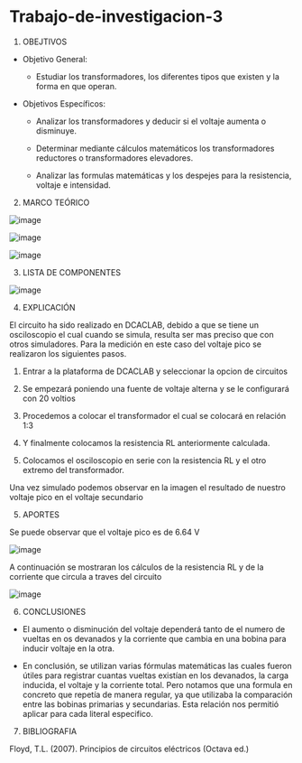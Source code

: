 # Trabajo-de-investigacion-3
1. OBEJTIVOS

  * Objetivo General:
    
    - Estudiar los transformadores, los diferentes tipos que existen y la forma en que operan.
    
  * Objetivos Específicos:

    - Analizar los transformadores y deducir si el voltaje aumenta o disminuye.
   
    - Determinar mediante cálculos matemáticos los transformadores reductores o transformadores elevadores.
   
    - Analizar las formulas matemáticas y los despejes para la resistencia, voltaje e intensidad.

2. MARCO TEÓRICO

![image](https://user-images.githubusercontent.com/76132461/112328285-305e7300-8c84-11eb-9520-991fe5f566fd.png)

![image](https://user-images.githubusercontent.com/76132461/112348440-d4044f00-8c95-11eb-919d-0e0cb8c6b235.png)

![image](https://user-images.githubusercontent.com/76132461/112369233-f6a06300-8ca9-11eb-8fa5-0baeb2061354.png)

3. LISTA DE COMPONENTES

![image](https://user-images.githubusercontent.com/76132461/112404094-ae9b3380-8cdd-11eb-9303-7fc06ddbd2ae.png) 

4. EXPLICACIÓN

El circuito ha sido realizado en DCACLAB, debido a que se tiene un osciloscopio el cual cuando se simula, resulta ser mas preciso que con otros simuladores. Para la medición en este caso del voltaje pico se realizaron los siguientes pasos.

1. Entrar a la plataforma de DCACLAB y seleccionar la opcion de circuitos

2. Se empezará poniendo una fuente de voltaje alterna y se le configurará con 20 voltios

3. Procedemos a colocar el transformador el cual se colocará en relación 1:3

4. Y finalmente colocamos la resistencia RL anteriormente calculada.

5. Colocamos el osciloscopio en serie con la resistencia RL y el otro extremo del transformador.

Una vez simulado podemos observar en la imagen el resultado de nuestro voltaje pico en el voltaje secundario

5. APORTES

Se puede observar que el voltaje pico es de 6.64 V

![image](https://user-images.githubusercontent.com/76132461/112403582-aee6ff00-8cdc-11eb-8a72-e157b9752eb1.png)

A continuación se mostraran los cálculos de la resistencia RL y de la corriente que circula a traves del circuito

![image](https://user-images.githubusercontent.com/76132461/112405021-78f74a00-8cdf-11eb-8f78-ad2871e279c5.png)

6. CONCLUSIONES

* El aumento o disminución del voltaje dependerá tanto de el numero de vueltas en os devanados y la corriente que cambia en una bobina para inducir voltaje en la otra.

* En conclusión, se utilizan varias fórmulas matemáticas las cuales fueron útiles para registrar cuantas vueltas existían en los devanados, la carga inducida, el voltaje y la corriente total. Pero notamos que una formula en concreto que repetía de manera regular, ya que utilizaba la comparación entre las bobinas primarias y secundarias. Esta relación nos permitió aplicar para cada literal especifico.

7. BIBLIOGRAFIA

Floyd, T.L. (2007). Principios de circuitos eléctricos (Octava ed.)


